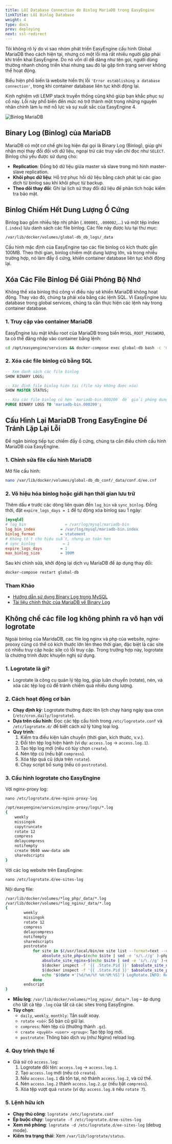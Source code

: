 ```yaml
---
title: Lỗi Database Connection do Binlog MariaDB trong EasyEngine
linkTitle: Lỗi Binlog Database
weight: 4
type: docs
prev: deploying
next: ssl-redirect
---
```


Tôi không rõ lý do vì sao nhóm phát triển EasyEngine cấu hình Global MariaDB theo cách hiện tại, nhưng có một lỗi mà rất nhiều người gặp phải khi triển khai EasyEngine. Do nó vốn dĩ dễ dàng như tên gọi, người dùng thường nhanh chóng triển khai nhưng sau đó lại gặp tình trạng server không thể hoạt động.  

Biểu hiện phổ biến là website hiển thị lỗi `'Error establishing a database connection'`, trong khi container database liên tục khởi động lại.  

Kinh nghiệm với LEMP stack truyền thống cũng khó giúp bạn khắc phục sự cố này. Lỗi này phổ biến đến mức nó trở thành một trong những nguyên nhân chính làm lu mờ nỗ lực và sự xuất sắc của EasyEngine 4.  

![Binlog MariaDB](/images/binlog-mariadb.svg)

## Binary Log (Binlog) của MariaDB  

MariaDB có một cơ chế ghi log hiện đại gọi là Binary Log (Binlog), giúp ghi nhận mọi thay đổi đối với dữ liệu, ngoại trừ các truy vấn chỉ đọc như `SELECT`. Binlog chủ yếu được sử dụng cho:  

- **Replication**: Đồng bộ dữ liệu giữa master và slave trong mô hình master-slave replication.  
- **Khôi phục dữ liệu**: Hỗ trợ phục hồi dữ liệu bằng cách phát lại các giao dịch từ binlog sau khi khôi phục từ backup.  
- **Theo dõi thay đổi**: Ghi lại lịch sử thay đổi dữ liệu để phân tích hoặc kiểm tra bảo mật.  

## Binlog Chiếm Hết Dung Lượng Ổ Cứng  

Binlog bao gồm nhiều tệp nhị phân (`.000001`, `.000002`,...) và một tệp index (`.index`) lưu danh sách các file binlog. Các file này được lưu tại thư mục:  

```bash
/var/lib/docker/volumes/global-db_db_logs/_data
```  

Cấu hình mặc định của EasyEngine tạo các file binlog có kích thước gần 100MB. Theo thời gian, binlog chiếm một dung lượng lớn, và trong nhiều trường hợp, nó làm đầy ổ cứng, khiến container database liên tục khởi động lại.  

## Xóa Các File Binlog Để Giải Phóng Bộ Nhớ  

Không thể xóa binlog thủ công vì điều này sẽ khiến MariaDB không hoạt động. Thay vào đó, chúng ta phải xóa bằng các lệnh SQL. Vì EasyEngine lưu database trong global services, chúng ta cần thực hiện các lệnh này trong container database.  

### 1. Truy cập vào container MariaDB  

EasyEngine lưu mật khẩu root của MariaDB trong biến `MYSQL_ROOT_PASSWORD`, ta có thể đăng nhập vào container bằng lệnh:  

```bash
cd /opt/easyengine/services && docker-compose exec global-db bash -c 'mysql -uroot -p${MYSQL_ROOT_PASSWORD}'
```  

### 2. Xóa các file binlog cũ bằng SQL  

```sql
-- Xem danh sách các file binlog
SHOW BINARY LOGS;  

-- Xác định file binlog hiện tại (file này không được xóa)
SHOW MASTER STATUS;  

-- Xóa các file binlog cũ hơn `mariadb-bin.000200` để giải phóng dung lượng
PURGE BINARY LOGS TO 'mariadb-bin.000200';  
```  

## Cấu Hình Lại MariaDB Trong EasyEngine Để Tránh Lặp Lại Lỗi  

Để ngăn binlog tiếp tục chiếm đầy ổ cứng, chúng ta cần điều chỉnh cấu hình MariaDB của EasyEngine.  

### 1. Chỉnh sửa file cấu hình MariaDB  

Mở file cấu hình:  

```bash
nano /var/lib/docker/volumes/global-db_db_conf/_data/conf.d/ee.cnf
```  

### 2. Vô hiệu hóa binlog hoặc giới hạn thời gian lưu trữ  

Thêm dấu `#` trước các dòng liên quan đến `log_bin` và `sync_binlog`. Đồng thời, đặt `expire_logs_days = 1` để tự động xóa binlog sau 1 ngày:  

```ini
[mysqld]
# log_bin                 = /var/log/mysql/mariadb-bin
log_bin_index           = /var/log/mysql/mariadb-bin.index
binlog_format           = statement
# Không tốt cho hiệu suất, nhưng an toàn hơn
# sync_binlog            = 1
expire_logs_days        = 1
max_binlog_size         = 100M
```  

Sau khi chỉnh sửa, khởi động lại dịch vụ MariaDB để áp dụng thay đổi:  

```bash
docker-compose restart global-db
```  

### Tham Khảo  

- [Hướng dẫn sử dụng Binary Log trong MySQL](https://snapshooter.com/learn/mysql/enable-and-use-binary-log-mysql)  
- [Tài liệu chính thức của MariaDB về Binary Log](https://mariadb.com/kb/en/binary-log/)  

## Không chế các file log không phình ra vô hạn với logrotate

Ngoài binlog của MaridaDB, cac file log nginx và php của website, nginx-prooxy cũng có thể có kích thước lớn lên theo thời gian, đặc biệt là các site có nhiều truy cập hoặc sile có lỗi truy cập. Trong trường hợp này, logrotate là chương trình được khuyến nghị sử dụng.

### 1. Logrotate là gì?
- Logrotate là công cụ quản lý tệp log, giúp luân chuyển (rotate), nén, và xóa các tệp log cũ để tránh chiếm quá nhiều dung lượng.


### 2. Cách hoạt động cơ bản
- **Chạy định kỳ**: Logrotate thường được lên lịch chạy hàng ngày qua cron (`/etc/cron.daily/logrotate`).
- **Dựa trên cấu hình**: Đọc các tệp cấu hình trong `/etc/logrotate.conf` và `/etc/logrotate.d/` để biết cách xử lý từng loại log.
- **Quy trình**:
  1. Kiểm tra điều kiện luân chuyển (thời gian, kích thước, v.v.).
  2. Đổi tên tệp log hiện hành (ví dụ: `access.log` → `access.log.1`).
  3. Tạo tệp log mới (nếu có tùy chọn `create`).
  4. Nén tệp cũ (nếu bật `compress`).
  5. Xóa tệp quá cũ (dựa trên `rotate`).
  6. Chạy script bổ sung (nếu có `postrotate`).


### 3. Cấu hình logrotate cho EasyEngine

Với nginx-proxy log:

```
nano /etc/logrotate.d/ee-nginx-proxy-log
```

```bash {filename="~/etc/logrotate.d/ee-nginx-proxy-log"}
/opt/easyengine/services/nginx-proxy/logs/*.log
{
    weekly
    missingok
    copytruncate
    rotate 12
    compress
    delaycompress
    notifempty
    create 0640 www-data adm
    sharedscripts
}
```
Với các log website trên EasyEngine:

```
nano /etc/logrotate.d/ee-sites-log
```

Nội dung file:

```bash {filename="~/etc/logrotate.d/ee-sites-log"}
/var/lib/docker/volumes/*log_php/_data/*.log
/var/lib/docker/volumes/*log_nginx/_data/*.log
{
        weekly
        missingok
        rotate 12
        compress
        delaycompress
        notifempty
        sharedscripts
        postrotate
            for site in $(/usr/local/bin/ee site list --format=text --enabled); do
                absolute_site_php=$(echo $site | sed -e 's/\.//g' )-php-1
                absolute_site_nginx=$(echo $site | sed -e 's/\.//g' )-nginx-1
                $(docker inspect -f '{{ .State.Pid }}' $absolute_site_nginx | xargs kill -USR1) || echo "ok"
                $(docker inspect -f '{{ .State.Pid }}' $absolute_site_php | xargs kill -USR1) || echo "ok"
                echo "$(date +'[%d/%m/%Y %H:%M:%S]') LogRotate.INFO: Rotated logs for $site" >> /opt/easyengine/logs/ee.log
            done
        endscript
}
```

- **Mẫu log**: `/var/lib/docker/volumes/*log_nginx/_data/*.log` – áp dụng cho tất cả tệp `.log` của tất cả các sites trong EasyEngine.
- **Tùy chọn**:
  - `daily`, `weekly`, `monthly`: Tần suất xoay.
  - `rotate <số>`: Số bản cũ giữ lại.
  - `compress`: Nén tệp cũ (thường thành `.gz`).
  - `create <quyền> <user> <group>`: Tạo tệp log mới.
  - `postrotate`: Thông báo dịch vụ (như Nginx) reload log.


### 4. Quy trình thực tế
- Giả sử có `access.log`:
  1. Logrotate đổi tên: `access.log` → `access.log.1`.
  2. Tạo `access.log` mới (nếu có `create`).
  3. Nếu `access.log.1` đã tồn tại, nó thành `access.log.2`, và cứ thế.
  4. Nén `access.log.2` thành `access.log.2.gz` (nếu bật `compress`).
  5. Xóa tệp vượt quá `rotate` (ví dụ: `access.log.8` nếu `rotate 7`).


### 5. Lệnh hữu ích
- **Chạy thủ công**: `logrotate /etc/logrotate.conf`
- **Ép buộc chạy**: `logrotate -f /etc/logrotate.d/ee-sites-log`
- **Xem mô phỏng**: `logrotate -d /etc/logrotate.d/ee-sites-log` (debug mode).
- **Kiểm tra trạng thái**: Xem `/var/lib/logrotate/status`.

